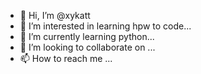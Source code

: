 - 👋 Hi, I’m @xykatt
- 👀 I’m interested in learning hpw to code...
- 🌱 I’m currently learning python...
- 💞️ I’m looking to collaborate on ...
- 📫 How to reach me ...

<!---
xykatt/xykatt is a ✨ special ✨ repository because its `README.md` (this file) appears on your GitHub profile.
You can click the Preview link to take a look at your changes.
--->
